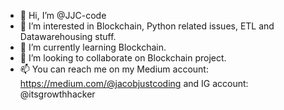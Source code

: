 - 👋 Hi, I’m @JJC-code
- 👀 I’m interested in Blockchain, Python related issues, ETL and Datawarehousing stuff.
- 🌱 I’m currently learning Blockchain.
- 💞️ I’m looking to collaborate on Blockchain project.
- 📫 You can reach me on my 
      Medium account: 
        https://medium.com/@jacobjustcoding
      and IG account: 
        @itsgrowthhacker 

<!---
JJC-code/JJC-code is a ✨ special ✨ repository because its `README.md` (this file) appears on your GitHub profile.
You can click the Preview link to take a look at your changes.
--->
